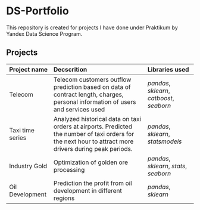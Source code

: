 # DS-Portfolio

This repository is created for projects I have done under Praktikum by Yandex Data Science Program.

## Projects

| Project name | Decscrition | Libraries used | 
| :---------------------- | :---------------------- | :---------------------- |
| Telecom | Telecom customers outflow prediction based on data of contract length, charges, personal information of users and services used| *pandas*, *sklearn*, *catboost*, *seaborn* |
| Taxi time series | Analyzed historical data on taxi orders at airports. Predicted the number of taxi orders for the next hour to attract more drivers during peak periods.| *pandas*, *sklearn*, *statsmodels* |
| Industry Gold | Optimization of golden ore processing | *pandas*, *sklearn*, *stats*, *seaborn* |
| Oil Development | Prediction the profit from oil development in different regions| *pandas*, *sklearn*|

